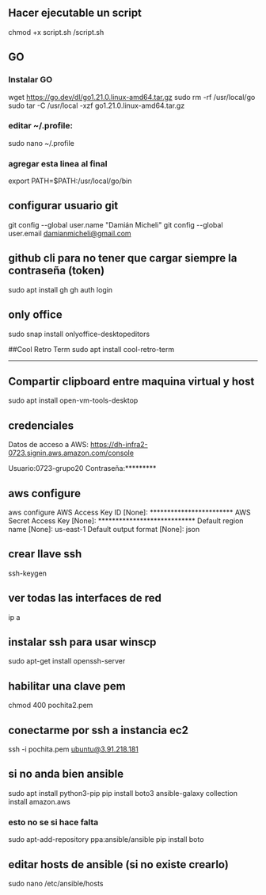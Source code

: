 ## Hacer ejecutable un script
chmod +x script.sh 
/script.sh

## GO
### Instalar GO
wget https://go.dev/dl/go1.21.0.linux-amd64.tar.gz
sudo rm -rf /usr/local/go
sudo tar -C /usr/local -xzf go1.21.0.linux-amd64.tar.gz
### editar ~/.profile:
sudo nano ~/.profile
### agregar esta linea al final
export PATH=$PATH:/usr/local/go/bin

## configurar usuario git
git config --global user.name "Damián Micheli"
git config --global user.email damianmicheli@gmail.com

## github cli para no tener que cargar siempre la contraseña (token)
sudo apt install gh
gh auth login


## only office
sudo snap install onlyoffice-desktopeditors

##Cool Retro Term
sudo apt install cool-retro-term

-------------------------------------------------------------


## Compartir clipboard entre maquina virtual y host
sudo apt install open-vm-tools-desktop

## credenciales
Datos de acceso a AWS: https://dh-infra2-0723.signin.aws.amazon.com/console

Usuario:0723-grupo20
Contraseña:*********


## aws configure
aws configure
AWS Access Key ID [None]: ************************
AWS Secret Access Key [None]: ****************************
Default region name [None]: us-east-1
Default output format [None]: json





## crear llave ssh
ssh-keygen

## ver todas las interfaces de red
ip a

## instalar ssh para usar winscp
 sudo apt-get install openssh-server

## habilitar una clave pem
chmod 400 pochita2.pem 

## conectarme por ssh a instancia ec2
ssh -i pochita.pem ubuntu@3.91.218.181

## si no anda bien ansible
sudo apt install python3-pip
pip install boto3
ansible-galaxy collection install amazon.aws

### esto no se si hace falta
sudo apt-add-repository ppa:ansible/ansible
pip install boto

## editar hosts de ansible (si no existe crearlo)
sudo nano /etc/ansible/hosts

